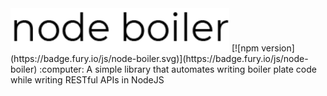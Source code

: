 <img src="./assets/logo.png" width="350" title="hover text">
[![npm version](https://badge.fury.io/js/node-boiler.svg)](https://badge.fury.io/js/node-boiler)
:computer: A simple library that automates writing boiler plate code while writing RESTful APIs in NodeJS
